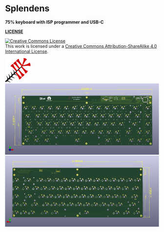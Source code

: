 # Splendens

**75% keyboard with ISP programmer and USB-C**

**[LICENSE](LICENSE)**

<a rel="license" href="http://creativecommons.org/licenses/by-sa/4.0/"><img alt="Creative Commons License" style="border-width:0" src="https://i.creativecommons.org/l/by-sa/4.0/88x31.png" /></a><br />This work is licensed under a <a rel="license" href="http://creativecommons.org/licenses/by-sa/4.0/">Creative Commons Attribution-ShareAlike 4.0 International License</a>.

![splendens](./doc/splendens.png)
![front](./doc/my-keyboard.png)
![back](./doc/my-keyboard-back.png)
